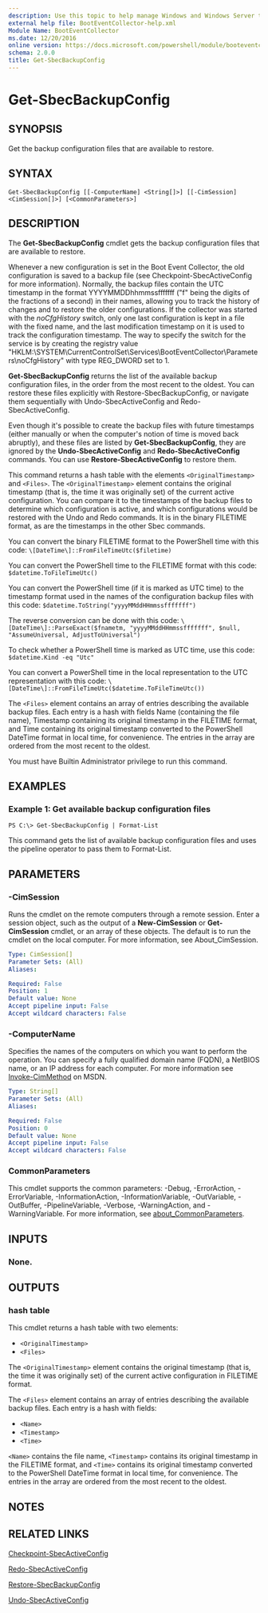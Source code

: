 ```yaml
---
description: Use this topic to help manage Windows and Windows Server technologies with Windows PowerShell.
external help file: BootEventCollector-help.xml
Module Name: BootEventCollector
ms.date: 12/20/2016
online version: https://docs.microsoft.com/powershell/module/booteventcollector/get-sbecbackupconfig?view=windowsserver2019-ps&wt.mc_id=ps-gethelp
schema: 2.0.0
title: Get-SbecBackupConfig
---
```


# Get-SbecBackupConfig

## SYNOPSIS
Get the backup configuration files that are available to restore.

## SYNTAX

```
Get-SbecBackupConfig [[-ComputerName] <String[]>] [[-CimSession] <CimSession[]>] [<CommonParameters>]
```

## DESCRIPTION
The **Get-SbecBackupConfig** cmdlet gets the backup configuration files that are available to restore.

Whenever a new configuration is set in the Boot Event Collector, the old configuration is saved to a backup file (see Checkpoint-SbecActiveConfig for more information).
Normally, the backup files contain the UTC timestamp in the format YYYYMMDDhhmmssfffffff ("f" being the digits of the fractions of a second) in their names, allowing you to track the history of changes and to restore the older configurations.
If the collector was started with the *noCfgHistory* switch, only one last configuration is kept in a file with the fixed name, and the last modification timestamp on it is used to track the configuration timestamp.
The way to specify the switch for the service is by creating the registry value "HKLM:\SYSTEM\CurrentControlSet\Services\BootEventCollector\Parameters\noCfgHistory" with type REG_DWORD set to 1.

**Get-SbecBackupConfig** returns the list of the available backup configuration files, in the order from the most recent to the oldest.
You can restore these files explicitly with Restore-SbecBackupConfig, or navigate them sequentially with Undo-SbecActiveConfig and Redo-SbecActiveConfig.

Even though it's possible to create the backup files with future timestamps (either manually or when the computer's notion of time is moved back abruptly), and these files are listed by **Get-SbecBackupConfig**, they are ignored by the **Undo-SbecActiveConfig** and **Redo-SbecActiveConfig** commands.
You can use **Restore-SbecActiveConfig** to restore them.

This command returns a hash table with the elements `<OriginalTimestamp>` and `<Files>`.
The `<OriginalTimestamp>` element contains the original timestamp (that is, the time it was originally set) of the current active configuration.
You can compare it to the timestamps of the backup files to determine which configuration is active, and which configurations would be restored with the Undo and Redo commands.
It is in the binary FILETIME format, as are the timestamps in the other Sbec commands.

You can convert the binary FILETIME format to the PowerShell time with this code: `\[DateTime\]::FromFileTimeUtc($filetime)`

You can convert the PowerShell time to the FILETIME format with this code: `$datetime.ToFileTimeUtc()`

You can convert the PowerShell time (if it is marked as UTC time) to the timestamp format used in the names of the configuration backup files with this code: `$datetime.ToString("yyyyMMddHHmmssfffffff")`

The reverse conversion can be done with this code: `\[DateTime\]::ParseExact($fnametm, "yyyyMMddHHmmssfffffff", $null, "AssumeUniversal, AdjustToUniversal")`

To check whether a PowerShell time is marked as UTC time, use this code: `$datetime.Kind -eq "Utc"`

You can convert a PowerShell time in the local representation to the UTC representation with this code: `\[DateTime\]::FromFileTimeUtc($datetime.ToFileTimeUtc())`

The `<Files>` element contains an array of entries describing the available backup files.
Each entry is a hash with fields Name (containing the file name), Timestamp containing its original timestamp in the FILETIME format, and Time containing its original timestamp converted to the PowerShell DateTime format in local time, for convenience.
The entries in the array are ordered from the most recent to the oldest.

You must have Builtin Administrator privilege to run this command.

## EXAMPLES

### Example 1: Get available backup configuration files
```
PS C:\> Get-SbecBackupConfig | Format-List
```

This command gets the list of available backup configuration files and uses the pipeline operator to pass them to Format-List.

## PARAMETERS

### -CimSession
Runs the cmdlet on the remote computers through a remote session.
Enter a session object, such as the output of a **New-CimSession** or **Get-CimSession** cmdlet, or an array of these objects.
The default is to run the cmdlet on the local computer.
For more information, see About_CimSession.

```yaml
Type: CimSession[]
Parameter Sets: (All)
Aliases: 

Required: False
Position: 1
Default value: None
Accept pipeline input: False
Accept wildcard characters: False
```

### -ComputerName
Specifies the names of the computers on which you want to perform the operation.
You can specify a fully qualified domain name (FQDN), a NetBIOS name, or an IP address for each computer.
For more information see [Invoke-CimMethod](https://go.microsoft.com/fwlink/?LinkId=808801) on MSDN.

```yaml
Type: String[]
Parameter Sets: (All)
Aliases: 

Required: False
Position: 0
Default value: None
Accept pipeline input: False
Accept wildcard characters: False
```

### CommonParameters
This cmdlet supports the common parameters: -Debug, -ErrorAction, -ErrorVariable, -InformationAction, -InformationVariable, -OutVariable, -OutBuffer, -PipelineVariable, -Verbose, -WarningAction, and -WarningVariable. For more information, see [about_CommonParameters](https://go.microsoft.com/fwlink/?LinkID=113216).

## INPUTS

### None.

## OUTPUTS

### hash table
This cmdlet returns a hash table with two elements: 

- `<OriginalTimestamp>`
- `<Files>`

The `<OriginalTimestamp>` element contains the original timestamp (that is, the time it was originally set) of the current active configuration in FILETIME format.

The `<Files>` element contains an array of entries describing the available backup files.
Each entry is a hash with fields: 

- `<Name>` 
- `<Timestamp>` 
- `<Time>`

`<Name>` contains the file name, `<Timestamp>` contains its original timestamp in the FILETIME format, and `<Time>` contains its original timestamp converted to the PowerShell DateTime format in local time, for convenience.
The entries in the array are ordered from the most recent to the oldest.

## NOTES

## RELATED LINKS

[Checkpoint-SbecActiveConfig](./Checkpoint-SbecActiveConfig.md)

[Redo-SbecActiveConfig](./Redo-SbecActiveConfig.md)

[Restore-SbecBackupConfig](./Restore-SbecBackupConfig.md)

[Undo-SbecActiveConfig](./Undo-SbecActiveConfig.md)

